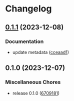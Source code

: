 # Changelog

## [0.1.1](https://github.com/snakemake/snakemake-storage-plugin-gcs/compare/v0.1.0...v0.1.1) (2023-12-08)


### Documentation

* update metadata ([cceaad1](https://github.com/snakemake/snakemake-storage-plugin-gcs/commit/cceaad1c9795cc95c4d420b2ee2ebe0c7fdd5b0d))

## 0.1.0 (2023-12-07)


### Miscellaneous Chores

* release 0.1.0 ([6709181](https://github.com/snakemake/snakemake-storage-plugin-gcs/commit/67091814a0b44107809162b6eb6d9178745d8afa))
